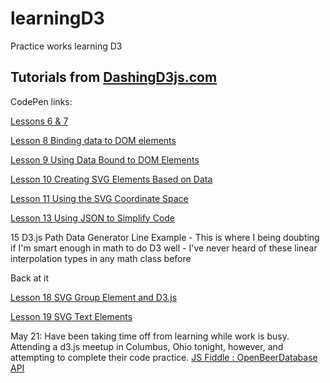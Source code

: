 learningD3
==========

Practice works learning D3

Tutorials from [DashingD3js.com](https://www.dashingd3js.com)
-------------------------------------------------------------
CodePen links:

[Lessons 6 & 7](http://codepen.io/jannypie/pen/rKuft)

[Lesson 8 Binding data to DOM elements](http://codepen.io/jannypie/pen/EjdIg)

[Lesson 9 Using Data Bound to DOM Elements](http://codepen.io/jannypie/pen/Gkdjn)

[Lesson 10 Creating SVG Elements Based on Data](http://codepen.io/jannypie/pen/JsuhE)

[Lesson 11 Using the SVG Coordinate Space](http://codepen.io/jannypie/pen/ehFIL?editors=001) 

[Lesson 13 Using JSON to Simplify Code](http://codepen.io/jannypie/pen/Ezqvy?editors=001)

15 D3.js Path Data Generator Line Example - This is where I being doubting if I'm smart enough in math to do D3 well - I've never heard of these linear interpolation types in any math class before

Back at it

[Lesson 18 SVG Group Element and D3.js](http://codepen.io/jannypie/pen/rxiJl?editors=001)

[Lesson 19 SVG Text Elements](http://codepen.io/jannypie/pen/mAJoB?editors=001)

May 21: Have been taking time off from learning while work is busy. Attending a d3.js meetup in Columbus, Ohio tonight, however, and attempting to complete their code practice. 
[JS Fiddle : OpenBeerDatabase API](http://jsfiddle.net/d67FY/1/)

